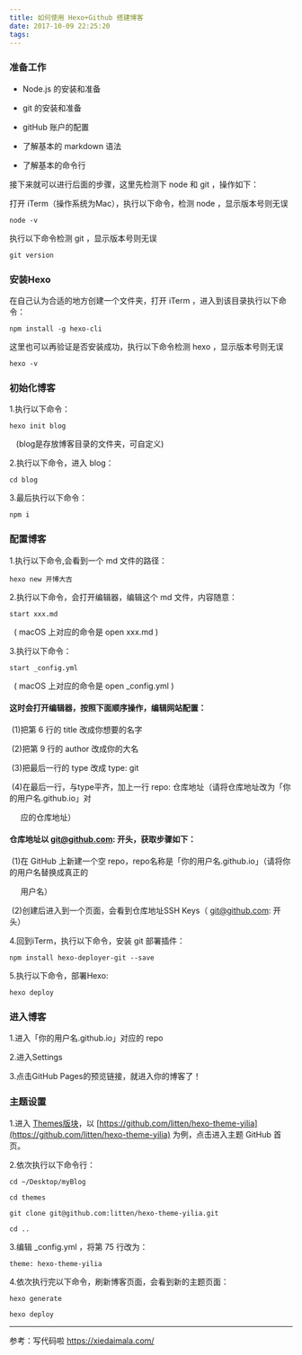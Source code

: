 ```yaml
---
title: 如何使用 Hexo+Github 搭建博客
date: 2017-10-09 22:25:20
tags:
---
```



### 准备工作
- Node.js 的安装和准备

- git 的安装和准备

- gitHub 账户的配置

- 了解基本的 markdown 语法

- 了解基本的命令行

接下来就可以进行后面的步骤，这里先检测下 node 和 git ，操作如下：

打开 iTerm（操作系统为Mac），执行以下命令，检测 node ，显示版本号则无误

	node -v

执行以下命令检测 git ，显示版本号则无误

	git version

### 安装Hexo
在自己认为合适的地方创建一个文件夹，打开 iTerm ，进入到该目录执行以下命令：

	npm install -g hexo-cli

这里也可以再验证是否安装成功，执行以下命令检测 hexo ，显示版本号则无误

	hexo -v

### 初始化博客
1.执行以下命令：

	hexo init blog

&nbsp;&nbsp;&nbsp;(blog是存放博客目录的文件夹，可自定义)

2.执行以下命令，进入 blog：
 
	cd blog

3.最后执行以下命令：
 
	npm i

### 配置博客
1.执行以下命令,会看到一个 md 文件的路径：

	hexo new 开博大吉

2.执行以下命令，会打开编辑器，编辑这个 md 文件，内容随意：

	start xxx.md

&nbsp;&nbsp;( macOS 上对应的命令是 open xxx.md )

3.执行以下命令：

	start _config.yml

&nbsp;&nbsp;( macOS 上对应的命令是 open _config.yml )

#### 这时会打开编辑器，按照下面顺序操作，编辑网站配置：

&nbsp;(1)把第 6 行的 title 改成你想要的名字

&nbsp;(2)把第 9 行的 author 改成你的大名

&nbsp;(3)把最后一行的 type 改成 type: git

&nbsp;(4)在最后一行，与type平齐，加上一行 repo: 仓库地址（请将仓库地址改为「你的用户名.github.io」对

&nbsp;&nbsp;&nbsp;&nbsp;&nbsp;应的仓库地址）

#### 仓库地址以 git@github.com: 开头，获取步骤如下：

&nbsp;(1)在 GitHub 上新建一个空 repo，repo名称是「你的用户名.github.io」（请将你的用户名替换成真正的

&nbsp;&nbsp;&nbsp;&nbsp;&nbsp;用户名）

&nbsp;(2)创建后进入到一个页面，会看到仓库地址SSH Keys（ git@github.com: 开头）

4.回到iTerm，执行以下命令，安装 git 部署插件：

	npm install hexo-deployer-git --save

5.执行以下命令，部署Hexo:

	hexo deploy

### 进入博客
1.进入「你的用户名.github.io」对应的 repo

2.进入Settings

3.点击GitHub Pages的预览链接，就进入你的博客了！

### 主题设置
1.进入 [Themes版块](https://github.com/hexojs/hexo/wiki/Themes)，以 [https://github.com/litten/hexo-theme-yilia](https://github.com/litten/hexo-theme-yilia) 为例，点击进入主题 GitHub 首页。

2.依次执行以下命令行：

	cd ~/Desktop/myBlog

	cd themes
	
	git clone git@github.com:litten/hexo-theme-yilia.git
	
	cd ..
	
3.编辑 _config.yml ，将第 75 行改为：
	
	theme: hexo-theme-yilia	
	
4.依次执行完以下命令，刷新博客页面，会看到新的主题页面：

	hexo generate
	
	hexo deploy

----
参考：写代码啦 <https://xiedaimala.com/>	
	
	
